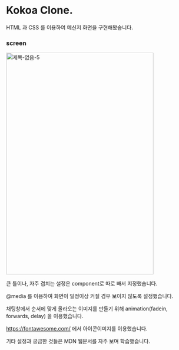# Kokoa Clone.

HTML 과 CSS 를 이용하여 메신저 화면을 구현해봤습니다.

### screen

<img src="https://user-images.githubusercontent.com/59306143/101231847-3fc7a980-36f1-11eb-8640-12014e4e3a30.gif" alt="제목-없음-5" width="400" height="600"/>

큰 틀이나, 자주 겹치는 설정은 component로 따로 빼서 지정했습니다.

@media 를 이용하여 화면이 일정이상 커질 경우 보이지 않도록 설정했습니다.

채팅창에서 순서에 맞게 올라오는 이미지를 만들기 위해 animation(fadein, forwards, delay) 을 이용했습니다.

https://fontawesome.com/ 에서 아이콘이미지를 이용했습니다.

기타 설정과 궁금한 것들은 MDN 웹문서를 자주 보며 학습했습니다.
